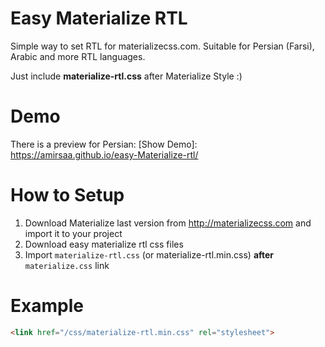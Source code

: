# Easy Materialize RTL
Simple way to set RTL for materializecss.com. Suitable for Persian (Farsi), Arabic and more RTL languages.

Just include **materialize-rtl.css** after Materialize Style :)

# Demo
There is a preview for Persian: [Show Demo]: https://amirsaa.github.io/easy-Materialize-rtl/


# How to Setup
1. Download Materialize last version from http://materializecss.com and import it to your project
2. Download easy materialize rtl css files
3. Import ```materialize-rtl.css``` (or materialize-rtl.min.css) **after** ```materialize.css``` link

# Example
```html
<link href="/css/materialize-rtl.min.css" rel="stylesheet">
```

